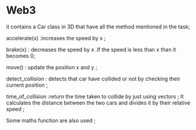 # Web3
it contains a Car class in 3D that have all the method mentioned in the task;

accelerate(x) :increases the speed by x ;

brake(x) : decreases the speed by x .If the speed is less than x than it becomes 0;

move() : update the position x and y ;

detect_collision : detects that car have collided or not by checking their current position ;

time_of_collision :return the time taken to collide by just using vectors ; It calculates the distance between the two cars and divides it by their relative speed ;

Some maths function are also used ;

